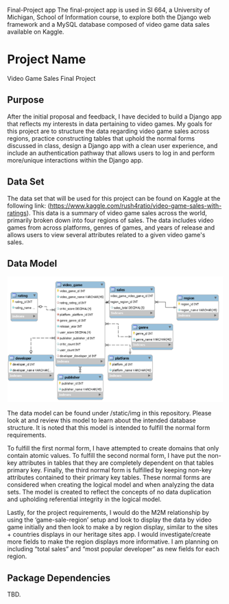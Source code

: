 Final-Project app
The final-project app is used in SI 664, a University of Michigan, School of Information course, to explore both the Django web framework and a MySQL database composed of video game data sales available on Kaggle.


# Project Name
Video Game Sales Final Project

## Purpose
After the initial proposal and feedback, I have decided to build a Django app that reflects my interests in data pertaining to video games. My goals for this project are to structure the data regarding video game sales across regions, practice constructing tables that uphold the normal forms discussed in class, design a Django app with a clean user experience, and include an authentication pathway that allows users to log in and perform more/unique interactions within the Django app.

## Data Set
The data set that will be used for this project can be found on Kaggle at the following link: (https://www.kaggle.com/rush4ratio/video-game-sales-with-ratings). This data is a summary of video game sales across the world, primarily broken down into four regions of sales. The data includes video games from across platforms, genres of games, and years of release and allows users to view several attributes related to a given video game's sales.

## Data Model

![Video Game Sales](https://github.com/Michael-Cantley/SI664-Final-Project/blob/master/static/img/complete_video_game_sales.PNG)

The data model can be found under /static/img in this repository. Please look at and review this model to learn about the intended database structure.
It is noted that this model is intended to fulfill the normal form requirements.

 To fulfill the first normal form, I have attempted to create domains that only contain atomic values. To fulfill the second normal form, I have put the non-key attributes in tables that they are completely dependent on that tables primary key. Finally, the third normal form is fulfilled by keeping non-key attributes contained to their primary key tables. These normal forms are considered when creating the logical model and when analyzing the data sets. The model is created to reflect the concepts of no data duplication and upholding referential integrity in the logical model.

 Lastly, for the project requirements, I would do the M2M relationship by using the ‘game-sale-region’ setup and look to display the data by video game initially and then look to make a by region display, similar to the sites + countries displays in our heritage sites app. I would investigate/create more fields to make the region displays more informative. I am planning on including “total sales” and “most popular developer” as new fields for each region.


## Package Dependencies
TBD.
